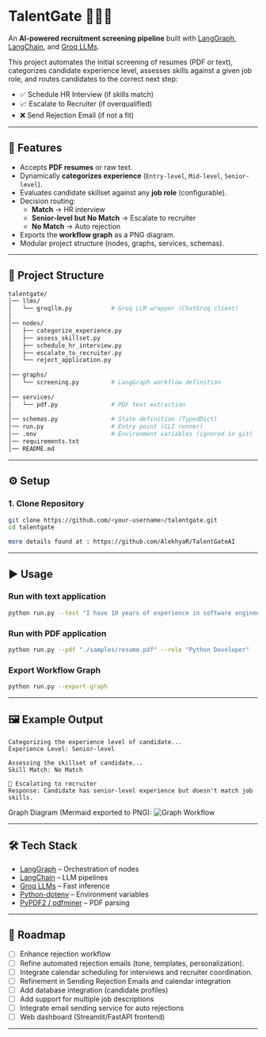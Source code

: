 # TalentGate 🧑‍💼🤖  
An **AI-powered recruitment screening pipeline** built with [LangGraph](https://python.langchain.com/docs/langgraph/), [LangChain](https://www.langchain.com/), and [Groq LLMs](https://groq.com/).  

This project automates the initial screening of resumes (PDF or text), categorizes candidate experience level, assesses skills against a given job role, and routes candidates to the correct next step:
- ✅ Schedule HR Interview (if skills match) 
- 📈 Escalate to Recruiter (if overqualified) 
- ❌ Send Rejection Email (if not a fit)

---

## 🚀 Features
- Accepts **PDF resumes** or raw text.
- Dynamically **categorizes experience** (`Entry-level`, `Mid-level`, `Senior-level`).
- Evaluates candidate skillset against any **job role** (configurable).
- Decision routing:
  - **Match** → HR interview
  - **Senior-level but No Match** → Escalate to recruiter
  - **No Match** → Auto rejection
- Exports the **workflow graph** as a PNG diagram.
- Modular project structure (nodes, graphs, services, schemas).

---

## 📂 Project Structure
```bash
talentgate/
│── llms/
│   └── groqllm.py           # Groq LLM wrapper (ChatGroq client)
│
│── nodes/
│   ├── categorize_experience.py
│   ├── assess_skillset.py
│   ├── schedule_hr_interview.py
│   ├── escalate_to_recruiter.py
│   └── reject_application.py
│
│── graphs/
│   └── screening.py         # LangGraph workflow definition
│
│── services/
│   └── pdf.py               # PDF text extraction
│
│── schemas.py               # State definition (TypedDict)
│── run.py                   # Entry point (CLI runner)
│── .env                     # Environment variables (ignored in git)
│── requirements.txt
│── README.md
````

---

## ⚙️ Setup

### 1. Clone Repository

```bash
git clone https://github.com/<your-username>/talentgate.git
cd talentgate

more details found at : https://github.com/AlekhyaR/TalentGateAI
```
---

## ▶️ Usage

### Run with **text application**

```bash
python run.py --text "I have 10 years of experience in software engineering with expertise in Java" --role "Python Developer"
```

### Run with **PDF application**

```bash
python run.py --pdf "./samples/resume.pdf" --role "Python Developer"
```

### Export Workflow Graph

```bash
python run.py --export-graph
```

---

## 🖼 Example Output

```text
Categorizing the experience level of candidate...
Experience Level: Senior-level

Assessing the skillset of candidate...
Skill Match: No Match

📢 Escalating to recruiter
Response: Candidate has senior-level experience but doesn't match job skills.
```

Graph Diagram (Mermaid exported to PNG):
![Graph Workflow](talentgate_graph.png)

---

## 🛠 Tech Stack

* [LangGraph](https://python.langchain.com/docs/langgraph/) – Orchestration of nodes
* [LangChain](https://www.langchain.com/) – LLM pipelines
* [Groq LLMs](https://groq.com/) – Fast inference
* [Python-dotenv](https://pypi.org/project/python-dotenv/) – Environment variables
* [PyPDF2 / pdfminer](https://pypi.org/project/pdfminer.six/) – PDF parsing

---

## 📌 Roadmap
* [ ] Enhance rejection workflow
 * [ ] Refine automated rejection emails (tone, templates, personalization).
 * [ ] Integrate calendar scheduling for interviews and recruiter coordination.
* [ ] Refinement in Sending Rejection Emails and calendar integration
* [ ] Add database integration (candidate profiles)
* [ ] Add support for multiple job descriptions
* [ ] Integrate email sending service for auto rejections
* [ ] Web dashboard (Streamlit/FastAPI frontend)

---